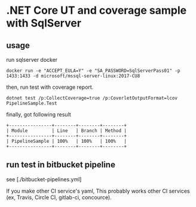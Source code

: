 # .NET Core UT and coverage sample with SqlServer

## usage

run sqlserver docker

```
docker run -e "ACCEPT_EULA=Y" -e "SA_PASSWORD=SqlServerPass01" -p 1433:1433 -d microsoft/mssql-server-linux:2017-CU8
```

then, run test with coverage report.

`dotnet test /p:CollectCoverage=true /p:CoverletOutputFormat=lcov PipelineSample.Test`

finally, got following result

```
+----------------+--------+--------+--------+
| Module         | Line   | Branch | Method |
+----------------+--------+--------+--------+
| PipelineSample | 100%   | 100%   | 100%   |
+----------------+--------+--------+--------+
```

## run test in bitbucket pipeline

see [./bitbucket-pipelines.yml]

If you make other CI service's yaml,
This probably works other CI services (ex, Travis, Circle CI, gitlab-ci, concource).